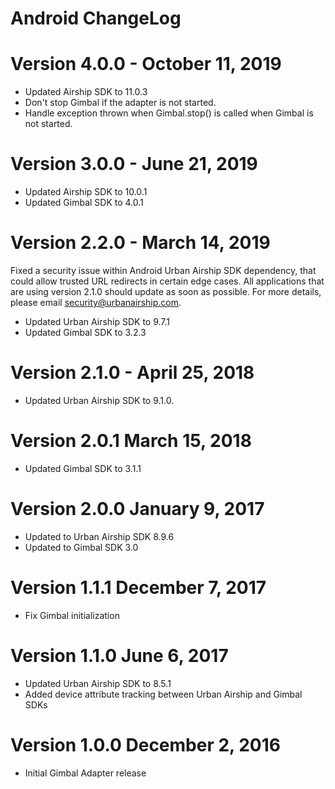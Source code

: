 Android ChangeLog
=================

Version 4.0.0 - October 11, 2019
================================
- Updated Airship SDK to 11.0.3
- Don't stop Gimbal if the adapter is not started.
- Handle exception thrown when Gimbal.stop() is called when Gimbal is not started.

Version 3.0.0 - June 21, 2019
==============================
- Updated Airship SDK to 10.0.1
- Updated Gimbal SDK to 4.0.1

Version 2.2.0 - March 14, 2019
==============================
Fixed a security issue within Android Urban Airship SDK dependency, that could allow trusted URL redirects in
certain edge cases. All applications that are using version 2.1.0 should update as soon as possible.
For more details, please email security@urbanairship.com.

- Updated Urban Airship SDK to 9.7.1
- Updated Gimbal SDK to 3.2.3

Version 2.1.0 - April 25, 2018
==============================
- Updated Urban Airship SDK to 9.1.0.

Version 2.0.1 March 15, 2018
============================
- Updated Gimbal SDK to 3.1.1

Version 2.0.0 January 9, 2017
=============================
- Updated to Urban Airship SDK 8.9.6
- Updated to Gimbal SDK 3.0

Version 1.1.1 December 7, 2017
==============================
- Fix Gimbal initialization

Version 1.1.0 June 6, 2017
==========================
- Updated Urban Airship SDK to 8.5.1
- Added device attribute tracking between Urban Airship and Gimbal SDKs

Version 1.0.0 December 2, 2016
==============================
- Initial Gimbal Adapter release
